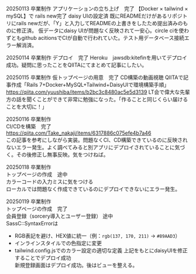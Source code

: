 20250113 卒業制作
アプリケーションの立ち上げ　完了
【Docker × tailwind × mySQL】で rails new完了
daisy UIの設定済
既にREADMEだけがあるリポジトリにrails newだが、「Y」と入力してREADMEの上書きをしたため提出済みのものに修正済。
仮データにdaisy UIが問題なく反映されて一安心。circle ciを使わずともgithub acitionsでCIが自動で行われていた。テスト用データベース接続エラー解消済。

20250114 卒業制作
デプロイ　完了
Heroku　jawsdb:kitefinを用いてデプロイ成功。疑問に思ったことをQIITAにてまとめて記事にしたい。

20250115 卒業制作
仮トップページの用意　完了
CD構築の動画視聴
QIITAで記事作成「Rails 7+Docker+MySQL+Tailwind+DaisyUIで環境構築手順」https://qiita.com/yuushiba/items/b2bc3c8480ac5e5d3139
LT会で偉大な先輩方の話を聞くことができて非常に勉強になった。「作ることと同じくらい届けることを大切に！」

20250116 卒業制作<br>
CI/CDを構築　完了<br>
https://qiita.com/Take_nakaji/items/6317886c075efe4b7a46<br>
この記事を参考にしながら実装。問題なくCI、CD構築できているのに反映されないエラー発生。よく調べてみると別アプリにデプロイされていることに気づく。その後修正し無事反映。気をつけねば。

20250118 卒業制作<br>
トップページの作成　途中<br>
カラーコードの入力ミスに気をつける<br>
ローカルでは問題なく作成できているのにデプロイできないにエラー発生。

20250119 卒業制作<br>
トップページの作成　完了<br>
会員登録（sorcery導入とユーザー登録） 途中<br>
SassC::SyntaxErrorは
- RGB表記を避け、HEX値に統一（例：`rgb(137, 170, 211)` → `#89AAD3`）
- インラインスタイルでの色指定に変更
- tailwind.config.jsでのカラー設定の適切な定義
上記をもとにdaisyUIを修正することでデプロイ成功<br>
新規登録画面はデプロイ成功。後はビューを整える。

